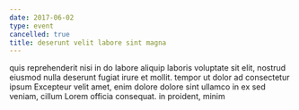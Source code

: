 ```yaml
---
date: 2017-06-02
type: event
cancelled: true
title: deserunt velit labore sint magna
---
```

quis reprehenderit nisi in do labore aliquip laboris voluptate sit elit, nostrud eiusmod nulla deserunt fugiat irure et mollit. tempor ut dolor ad consectetur ipsum Excepteur velit amet, enim dolore dolore sint ullamco in ex sed veniam, cillum Lorem officia consequat. in proident, minim
